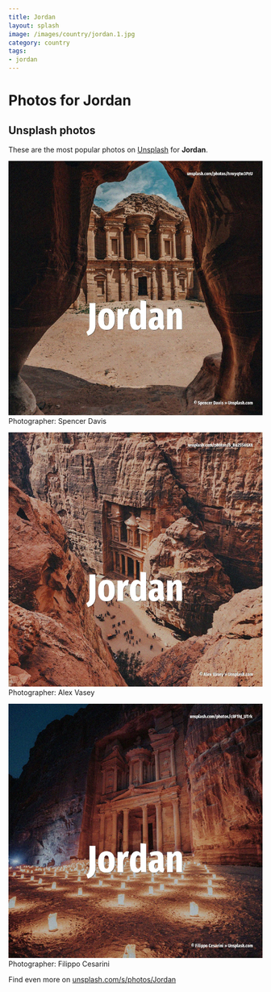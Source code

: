 ```yaml
---
title: Jordan
layout: splash
image: /images/country/jordan.1.jpg
category: country
tags:
- jordan
---
```

# Photos for Jordan
 
## Unsplash photos
These are the most popular photos on [Unsplash](https://unsplash.com) for **Jordan**.
 
![Jordan](/images/country/jordan.1.jpg)
Photographer:  Spencer Davis
 
![Jordan](/images/country/jordan.2.jpg)
Photographer:  Alex Vasey
 
![Jordan](/images/country/jordan.3.jpg)
Photographer:  Filippo Cesarini
 
Find even more on [unsplash.com/s/photos/Jordan](https://unsplash.com/s/photos/Jordan)
 

